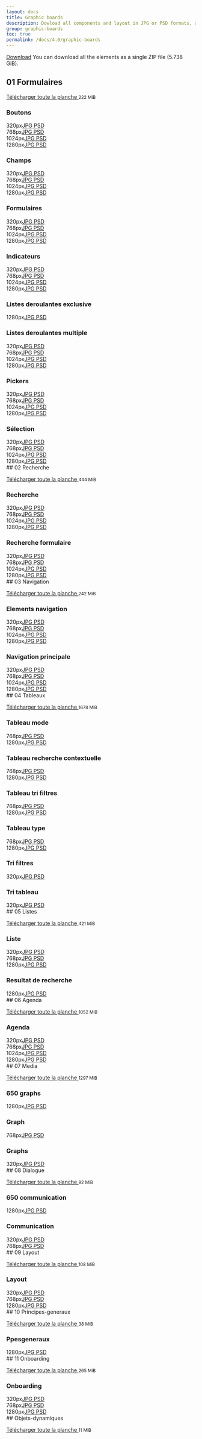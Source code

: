 ```yaml
---
layout: docs
title: Graphic boards
description: Dowload all components and layout in JPG or PSD formats, and UX guidelines.
group: graphic-boards
toc: true
permalink: /docs/4.0/graphic-boards
---
```



<a class="btn btn-primary mr-2" href="https://sources.fd.sncf.fr/designsystem//designsystem.zip">Download</a>
You can download all the elements as a single ZIP file (5.738 GiB).

## 01 Formulaires

<a target="_blank" href="https://sources.fd.sncf.fr/designsystem/01_Formulaires.zip">Télécharger toute la planche <i class="icons-download icons-size-x75" aria-hidden="true"></i></a> <small>222 MiB</small> 

<div class="p-2"><div class="pl-2"><h3>Boutons </h3>

<div class="row mb-4 tooltip-demo"><div class="col-sm-6 col-md-4 col-lg-3"><span class="display-2 mr-2">320px</span><a target="_blank" title="4 MiB" data-toggle="tooltip" data-placement="bottom" href="https://sources.fd.sncf.fr/designsystem/download/01_Formulaires/UI/01_320_Boutons.jpg" class="mr-2">JPG <i class="icons-download icons-size-x75" aria-hidden="true"></i></a> <a target="_blank" title="9 MiB" data-toggle="tooltip" data-placement="bottom" href="https://sources.fd.sncf.fr/designsystem/download/01_Formulaires/UI/01_320_Boutons.psd" class="mr-2">PSD <i class="icons-download icons-size-x75" aria-hidden="true"></i></a> </div><div class="col-sm-6 col-md-4 col-lg-3"><span class="display-2 mr-2">768px</span><a target="_blank" title="4 MiB" data-toggle="tooltip" data-placement="bottom" href="https://sources.fd.sncf.fr/designsystem/download/01_Formulaires/UI/01_768_Boutons.jpg" class="mr-2">JPG <i class="icons-download icons-size-x75" aria-hidden="true"></i></a> <a target="_blank" title="9 MiB" data-toggle="tooltip" data-placement="bottom" href="https://sources.fd.sncf.fr/designsystem/download/01_Formulaires/UI/01_768_Boutons.psd" class="mr-2">PSD <i class="icons-download icons-size-x75" aria-hidden="true"></i></a> </div><div class="col-sm-6 col-md-4 col-lg-3"><span class="display-2 mr-2">1024px</span><a target="_blank" title="4 MiB" data-toggle="tooltip" data-placement="bottom" href="https://sources.fd.sncf.fr/designsystem/download/01_Formulaires/UI/01_1024_Boutons.jpg" class="mr-2">JPG <i class="icons-download icons-size-x75" aria-hidden="true"></i></a> <a target="_blank" title="9 MiB" data-toggle="tooltip" data-placement="bottom" href="https://sources.fd.sncf.fr/designsystem/download/01_Formulaires/UI/01_1024_Boutons.psd" class="mr-2">PSD <i class="icons-download icons-size-x75" aria-hidden="true"></i></a> </div><div class="col-sm-6 col-md-4 col-lg-3"><span class="display-2 mr-2">1280px</span><a target="_blank" title="4 MiB" data-toggle="tooltip" data-placement="bottom" href="https://sources.fd.sncf.fr/designsystem/download/01_Formulaires/UI/01_1280_Boutons.jpg" class="mr-2">JPG <i class="icons-download icons-size-x75" aria-hidden="true"></i></a> <a target="_blank" title="9 MiB" data-toggle="tooltip" data-placement="bottom" href="https://sources.fd.sncf.fr/designsystem/download/01_Formulaires/UI/01_1280_Boutons.psd" class="mr-2">PSD <i class="icons-download icons-size-x75" aria-hidden="true"></i></a> </div></div>

<h3>Champs </h3>

<div class="row mb-4 tooltip-demo"><div class="col-sm-6 col-md-4 col-lg-3"><span class="display-2 mr-2">320px</span><a target="_blank" title="0.35 MiB" data-toggle="tooltip" data-placement="bottom" href="https://sources.fd.sncf.fr/designsystem/download/01_Formulaires/UI/01_320_Champs.jpg" class="mr-2">JPG <i class="icons-download icons-size-x75" aria-hidden="true"></i></a> <a target="_blank" title="2 MiB" data-toggle="tooltip" data-placement="bottom" href="https://sources.fd.sncf.fr/designsystem/download/01_Formulaires/UI/01_320_Champs.psd" class="mr-2">PSD <i class="icons-download icons-size-x75" aria-hidden="true"></i></a> </div><div class="col-sm-6 col-md-4 col-lg-3"><span class="display-2 mr-2">768px</span><a target="_blank" title="0.337 MiB" data-toggle="tooltip" data-placement="bottom" href="https://sources.fd.sncf.fr/designsystem/download/01_Formulaires/UI/01_768_Champs.jpg" class="mr-2">JPG <i class="icons-download icons-size-x75" aria-hidden="true"></i></a> <a target="_blank" title="2 MiB" data-toggle="tooltip" data-placement="bottom" href="https://sources.fd.sncf.fr/designsystem/download/01_Formulaires/UI/01_768_Champs.psd" class="mr-2">PSD <i class="icons-download icons-size-x75" aria-hidden="true"></i></a> </div><div class="col-sm-6 col-md-4 col-lg-3"><span class="display-2 mr-2">1024px</span><a target="_blank" title="0.341 MiB" data-toggle="tooltip" data-placement="bottom" href="https://sources.fd.sncf.fr/designsystem/download/01_Formulaires/UI/01_1024_Champs.jpg" class="mr-2">JPG <i class="icons-download icons-size-x75" aria-hidden="true"></i></a> <a target="_blank" title="2 MiB" data-toggle="tooltip" data-placement="bottom" href="https://sources.fd.sncf.fr/designsystem/download/01_Formulaires/UI/01_1024_Champs.psd" class="mr-2">PSD <i class="icons-download icons-size-x75" aria-hidden="true"></i></a> </div><div class="col-sm-6 col-md-4 col-lg-3"><span class="display-2 mr-2">1280px</span><a target="_blank" title="4 MiB" data-toggle="tooltip" data-placement="bottom" href="https://sources.fd.sncf.fr/designsystem/download/01_Formulaires/UI/01_1280_Champs.jpg" class="mr-2">JPG <i class="icons-download icons-size-x75" aria-hidden="true"></i></a> <a target="_blank" title="11 MiB" data-toggle="tooltip" data-placement="bottom" href="https://sources.fd.sncf.fr/designsystem/download/01_Formulaires/UI/01_1280_Champs.psd" class="mr-2">PSD <i class="icons-download icons-size-x75" aria-hidden="true"></i></a> </div></div>

<h3>Formulaires </h3>

<div class="row mb-4 tooltip-demo"><div class="col-sm-6 col-md-4 col-lg-3"><span class="display-2 mr-2">320px</span><a target="_blank" title="0.371 MiB" data-toggle="tooltip" data-placement="bottom" href="https://sources.fd.sncf.fr/designsystem/download/01_Formulaires/UI/01_320_Formulaires.jpg" class="mr-2">JPG <i class="icons-download icons-size-x75" aria-hidden="true"></i></a> <a target="_blank" title="2 MiB" data-toggle="tooltip" data-placement="bottom" href="https://sources.fd.sncf.fr/designsystem/download/01_Formulaires/UI/01_320_Formulaires.psd" class="mr-2">PSD <i class="icons-download icons-size-x75" aria-hidden="true"></i></a> </div><div class="col-sm-6 col-md-4 col-lg-3"><span class="display-2 mr-2">768px</span><a target="_blank" title="4 MiB" data-toggle="tooltip" data-placement="bottom" href="https://sources.fd.sncf.fr/designsystem/download/01_Formulaires/UI/01_768_Formulaires.jpg" class="mr-2">JPG <i class="icons-download icons-size-x75" aria-hidden="true"></i></a> <a target="_blank" title="14 MiB" data-toggle="tooltip" data-placement="bottom" href="https://sources.fd.sncf.fr/designsystem/download/01_Formulaires/UI/01_768_Formulaires.psd" class="mr-2">PSD <i class="icons-download icons-size-x75" aria-hidden="true"></i></a> </div><div class="col-sm-6 col-md-4 col-lg-3"><span class="display-2 mr-2">1024px</span><a target="_blank" title="4 MiB" data-toggle="tooltip" data-placement="bottom" href="https://sources.fd.sncf.fr/designsystem/download/01_Formulaires/UI/01_1024_Formulaires.jpg" class="mr-2">JPG <i class="icons-download icons-size-x75" aria-hidden="true"></i></a> <a target="_blank" title="14 MiB" data-toggle="tooltip" data-placement="bottom" href="https://sources.fd.sncf.fr/designsystem/download/01_Formulaires/UI/01_1024_Formulaires.psd" class="mr-2">PSD <i class="icons-download icons-size-x75" aria-hidden="true"></i></a> </div><div class="col-sm-6 col-md-4 col-lg-3"><span class="display-2 mr-2">1280px</span><a target="_blank" title="4 MiB" data-toggle="tooltip" data-placement="bottom" href="https://sources.fd.sncf.fr/designsystem/download/01_Formulaires/UI/01_1280_Formulaires.jpg" class="mr-2">JPG <i class="icons-download icons-size-x75" aria-hidden="true"></i></a> <a target="_blank" title="14 MiB" data-toggle="tooltip" data-placement="bottom" href="https://sources.fd.sncf.fr/designsystem/download/01_Formulaires/UI/01_1280_Formulaires.psd" class="mr-2">PSD <i class="icons-download icons-size-x75" aria-hidden="true"></i></a> </div></div>

<h3>Indicateurs </h3>

<div class="row mb-4 tooltip-demo"><div class="col-sm-6 col-md-4 col-lg-3"><span class="display-2 mr-2">320px</span><a target="_blank" title="4 MiB" data-toggle="tooltip" data-placement="bottom" href="https://sources.fd.sncf.fr/designsystem/download/01_Formulaires/UI/01_320_Indicateurs.jpg" class="mr-2">JPG <i class="icons-download icons-size-x75" aria-hidden="true"></i></a> <a target="_blank" title="9 MiB" data-toggle="tooltip" data-placement="bottom" href="https://sources.fd.sncf.fr/designsystem/download/01_Formulaires/UI/01_320_Indicateurs.psd" class="mr-2">PSD <i class="icons-download icons-size-x75" aria-hidden="true"></i></a> </div><div class="col-sm-6 col-md-4 col-lg-3"><span class="display-2 mr-2">768px</span><a target="_blank" title="1 MiB" data-toggle="tooltip" data-placement="bottom" href="https://sources.fd.sncf.fr/designsystem/download/01_Formulaires/UI/01_768_Indicateurs.jpg" class="mr-2">JPG <i class="icons-download icons-size-x75" aria-hidden="true"></i></a> <a target="_blank" title="5 MiB" data-toggle="tooltip" data-placement="bottom" href="https://sources.fd.sncf.fr/designsystem/download/01_Formulaires/UI/01_768_Indicateurs.psd" class="mr-2">PSD <i class="icons-download icons-size-x75" aria-hidden="true"></i></a> </div><div class="col-sm-6 col-md-4 col-lg-3"><span class="display-2 mr-2">1024px</span><a target="_blank" title="1 MiB" data-toggle="tooltip" data-placement="bottom" href="https://sources.fd.sncf.fr/designsystem/download/01_Formulaires/UI/01_1024_Indicateurs.jpg" class="mr-2">JPG <i class="icons-download icons-size-x75" aria-hidden="true"></i></a> <a target="_blank" title="5 MiB" data-toggle="tooltip" data-placement="bottom" href="https://sources.fd.sncf.fr/designsystem/download/01_Formulaires/UI/01_1024_Indicateurs.psd" class="mr-2">PSD <i class="icons-download icons-size-x75" aria-hidden="true"></i></a> </div><div class="col-sm-6 col-md-4 col-lg-3"><span class="display-2 mr-2">1280px</span><a target="_blank" title="1 MiB" data-toggle="tooltip" data-placement="bottom" href="https://sources.fd.sncf.fr/designsystem/download/01_Formulaires/UI/01_1280_Indicateurs.jpg" class="mr-2">JPG <i class="icons-download icons-size-x75" aria-hidden="true"></i></a> <a target="_blank" title="5 MiB" data-toggle="tooltip" data-placement="bottom" href="https://sources.fd.sncf.fr/designsystem/download/01_Formulaires/UI/01_1280_Indicateurs.psd" class="mr-2">PSD <i class="icons-download icons-size-x75" aria-hidden="true"></i></a> </div></div>

<h3>Listes deroulantes exclusive </h3>

<div class="row mb-4 tooltip-demo"><div class="col-sm-6 col-md-4 col-lg-3"><span class="display-2 mr-2">1280px</span><a target="_blank" title="0.957 MiB" data-toggle="tooltip" data-placement="bottom" href="https://sources.fd.sncf.fr/designsystem/download/01_Formulaires/UI/01_1280_Listes_deroulantes_exclusive.jpg" class="mr-2">JPG <i class="icons-download icons-size-x75" aria-hidden="true"></i></a> <a target="_blank" title="5 MiB" data-toggle="tooltip" data-placement="bottom" href="https://sources.fd.sncf.fr/designsystem/download/01_Formulaires/UI/01_1280_Listes_deroulantes_exclusive.psd" class="mr-2">PSD <i class="icons-download icons-size-x75" aria-hidden="true"></i></a> </div></div>

<h3>Listes deroulantes multiple </h3>

<div class="row mb-4 tooltip-demo"><div class="col-sm-6 col-md-4 col-lg-3"><span class="display-2 mr-2">320px</span><a target="_blank" title="0.272 MiB" data-toggle="tooltip" data-placement="bottom" href="https://sources.fd.sncf.fr/designsystem/download/01_Formulaires/UI/01_320_Listes_deroulantes_multiple.jpg" class="mr-2">JPG <i class="icons-download icons-size-x75" aria-hidden="true"></i></a> <a target="_blank" title="3 MiB" data-toggle="tooltip" data-placement="bottom" href="https://sources.fd.sncf.fr/designsystem/download/01_Formulaires/UI/01_320_Listes_deroulantes_multiple.psd" class="mr-2">PSD <i class="icons-download icons-size-x75" aria-hidden="true"></i></a> </div><div class="col-sm-6 col-md-4 col-lg-3"><span class="display-2 mr-2">768px</span><a target="_blank" title="0.373 MiB" data-toggle="tooltip" data-placement="bottom" href="https://sources.fd.sncf.fr/designsystem/download/01_Formulaires/UI/01_768_Listes_deroulantes_multiple.jpg" class="mr-2">JPG <i class="icons-download icons-size-x75" aria-hidden="true"></i></a> <a target="_blank" title="5 MiB" data-toggle="tooltip" data-placement="bottom" href="https://sources.fd.sncf.fr/designsystem/download/01_Formulaires/UI/01_768_Listes_deroulantes_multiple.psd" class="mr-2">PSD <i class="icons-download icons-size-x75" aria-hidden="true"></i></a> </div><div class="col-sm-6 col-md-4 col-lg-3"><span class="display-2 mr-2">1024px</span><a target="_blank" title="0.367 MiB" data-toggle="tooltip" data-placement="bottom" href="https://sources.fd.sncf.fr/designsystem/download/01_Formulaires/UI/01_1024_Listes_deroulantes_multiple.jpg" class="mr-2">JPG <i class="icons-download icons-size-x75" aria-hidden="true"></i></a> <a target="_blank" title="4 MiB" data-toggle="tooltip" data-placement="bottom" href="https://sources.fd.sncf.fr/designsystem/download/01_Formulaires/UI/01_1024_Listes_deroulantes_multiple.psd" class="mr-2">PSD <i class="icons-download icons-size-x75" aria-hidden="true"></i></a> </div><div class="col-sm-6 col-md-4 col-lg-3"><span class="display-2 mr-2">1280px</span><a target="_blank" title="0.894 MiB" data-toggle="tooltip" data-placement="bottom" href="https://sources.fd.sncf.fr/designsystem/download/01_Formulaires/UI/01_1280_Listes_deroulantes_multiple.jpg" class="mr-2">JPG <i class="icons-download icons-size-x75" aria-hidden="true"></i></a> <a target="_blank" title="12 MiB" data-toggle="tooltip" data-placement="bottom" href="https://sources.fd.sncf.fr/designsystem/download/01_Formulaires/UI/01_1280_Listes_deroulantes_multiple.psd" class="mr-2">PSD <i class="icons-download icons-size-x75" aria-hidden="true"></i></a> </div></div>

<h3>Pickers </h3>

<div class="row mb-4 tooltip-demo"><div class="col-sm-6 col-md-4 col-lg-3"><span class="display-2 mr-2">320px</span><a target="_blank" title="4 MiB" data-toggle="tooltip" data-placement="bottom" href="https://sources.fd.sncf.fr/designsystem/download/01_Formulaires/UI/01_320_Pickers.jpg" class="mr-2">JPG <i class="icons-download icons-size-x75" aria-hidden="true"></i></a> <a target="_blank" title="7 MiB" data-toggle="tooltip" data-placement="bottom" href="https://sources.fd.sncf.fr/designsystem/download/01_Formulaires/UI/01_320_Pickers.psd" class="mr-2">PSD <i class="icons-download icons-size-x75" aria-hidden="true"></i></a> </div><div class="col-sm-6 col-md-4 col-lg-3"><span class="display-2 mr-2">768px</span><a target="_blank" title="4 MiB" data-toggle="tooltip" data-placement="bottom" href="https://sources.fd.sncf.fr/designsystem/download/01_Formulaires/UI/01_768_Pickers.jpg" class="mr-2">JPG <i class="icons-download icons-size-x75" aria-hidden="true"></i></a> <a target="_blank" title="8 MiB" data-toggle="tooltip" data-placement="bottom" href="https://sources.fd.sncf.fr/designsystem/download/01_Formulaires/UI/01_768_Pickers.psd" class="mr-2">PSD <i class="icons-download icons-size-x75" aria-hidden="true"></i></a> </div><div class="col-sm-6 col-md-4 col-lg-3"><span class="display-2 mr-2">1024px</span><a target="_blank" title="4 MiB" data-toggle="tooltip" data-placement="bottom" href="https://sources.fd.sncf.fr/designsystem/download/01_Formulaires/UI/01_1024_Pickers.jpg" class="mr-2">JPG <i class="icons-download icons-size-x75" aria-hidden="true"></i></a> <a target="_blank" title="8 MiB" data-toggle="tooltip" data-placement="bottom" href="https://sources.fd.sncf.fr/designsystem/download/01_Formulaires/UI/01_1024_Pickers.psd" class="mr-2">PSD <i class="icons-download icons-size-x75" aria-hidden="true"></i></a> </div><div class="col-sm-6 col-md-4 col-lg-3"><span class="display-2 mr-2">1280px</span><a target="_blank" title="4 MiB" data-toggle="tooltip" data-placement="bottom" href="https://sources.fd.sncf.fr/designsystem/download/01_Formulaires/UI/01_1280_Pickers.jpg" class="mr-2">JPG <i class="icons-download icons-size-x75" aria-hidden="true"></i></a> <a target="_blank" title="12 MiB" data-toggle="tooltip" data-placement="bottom" href="https://sources.fd.sncf.fr/designsystem/download/01_Formulaires/UI/01_1280_Pickers.psd" class="mr-2">PSD <i class="icons-download icons-size-x75" aria-hidden="true"></i></a> </div></div>

<h3>Sélection </h3>

<div class="row mb-4 tooltip-demo"><div class="col-sm-6 col-md-4 col-lg-3"><span class="display-2 mr-2">320px</span><a target="_blank" title="0.368 MiB" data-toggle="tooltip" data-placement="bottom" href="https://sources.fd.sncf.fr/designsystem/download/01_Formulaires/UI/01_320_Sélection.jpg" class="mr-2">JPG <i class="icons-download icons-size-x75" aria-hidden="true"></i></a> <a target="_blank" title="5 MiB" data-toggle="tooltip" data-placement="bottom" href="https://sources.fd.sncf.fr/designsystem/download/01_Formulaires/UI/01_320_Sélection.psd" class="mr-2">PSD <i class="icons-download icons-size-x75" aria-hidden="true"></i></a> </div><div class="col-sm-6 col-md-4 col-lg-3"><span class="display-2 mr-2">768px</span><a target="_blank" title="0.348 MiB" data-toggle="tooltip" data-placement="bottom" href="https://sources.fd.sncf.fr/designsystem/download/01_Formulaires/UI/01_768_Sélection.jpg" class="mr-2">JPG <i class="icons-download icons-size-x75" aria-hidden="true"></i></a> <a target="_blank" title="5 MiB" data-toggle="tooltip" data-placement="bottom" href="https://sources.fd.sncf.fr/designsystem/download/01_Formulaires/UI/01_768_Sélection.psd" class="mr-2">PSD <i class="icons-download icons-size-x75" aria-hidden="true"></i></a> </div><div class="col-sm-6 col-md-4 col-lg-3"><span class="display-2 mr-2">1024px</span><a target="_blank" title="0.359 MiB" data-toggle="tooltip" data-placement="bottom" href="https://sources.fd.sncf.fr/designsystem/download/01_Formulaires/UI/01_1024_Sélection.jpg" class="mr-2">JPG <i class="icons-download icons-size-x75" aria-hidden="true"></i></a> <a target="_blank" title="8 MiB" data-toggle="tooltip" data-placement="bottom" href="https://sources.fd.sncf.fr/designsystem/download/01_Formulaires/UI/01_1024_Sélection.psd" class="mr-2">PSD <i class="icons-download icons-size-x75" aria-hidden="true"></i></a> </div><div class="col-sm-6 col-md-4 col-lg-3"><span class="display-2 mr-2">1280px</span><a target="_blank" title="0.358 MiB" data-toggle="tooltip" data-placement="bottom" href="https://sources.fd.sncf.fr/designsystem/download/01_Formulaires/UI/01_1280_Sélection.jpg" class="mr-2">JPG <i class="icons-download icons-size-x75" aria-hidden="true"></i></a> <a target="_blank" title="4 MiB" data-toggle="tooltip" data-placement="bottom" href="https://sources.fd.sncf.fr/designsystem/download/01_Formulaires/UI/01_1280_Sélection.psd" class="mr-2">PSD <i class="icons-download icons-size-x75" aria-hidden="true"></i></a> </div></div>

</div></div>## 02 Recherche

<a target="_blank" href="https://sources.fd.sncf.fr/designsystem/02_Recherche.zip">Télécharger toute la planche <i class="icons-download icons-size-x75" aria-hidden="true"></i></a> <small>444 MiB</small> 

<div class="p-2"><div class="pl-2"><h3>Recherche </h3>

<div class="row mb-4 tooltip-demo"><div class="col-sm-6 col-md-4 col-lg-3"><span class="display-2 mr-2">320px</span><a target="_blank" title="4 MiB" data-toggle="tooltip" data-placement="bottom" href="https://sources.fd.sncf.fr/designsystem/download/02_Recherche/UI/02_320_recherche.jpg" class="mr-2">JPG <i class="icons-download icons-size-x75" aria-hidden="true"></i></a> <a target="_blank" title="9 MiB" data-toggle="tooltip" data-placement="bottom" href="https://sources.fd.sncf.fr/designsystem/download/02_Recherche/UI/02_320_recherche.psd" class="mr-2">PSD <i class="icons-download icons-size-x75" aria-hidden="true"></i></a> </div><div class="col-sm-6 col-md-4 col-lg-3"><span class="display-2 mr-2">768px</span><a target="_blank" title="4 MiB" data-toggle="tooltip" data-placement="bottom" href="https://sources.fd.sncf.fr/designsystem/download/02_Recherche/UI/02_768_recherche.jpg" class="mr-2">JPG <i class="icons-download icons-size-x75" aria-hidden="true"></i></a> <a target="_blank" title="9 MiB" data-toggle="tooltip" data-placement="bottom" href="https://sources.fd.sncf.fr/designsystem/download/02_Recherche/UI/02_768_recherche.psd" class="mr-2">PSD <i class="icons-download icons-size-x75" aria-hidden="true"></i></a> </div><div class="col-sm-6 col-md-4 col-lg-3"><span class="display-2 mr-2">1024px</span><a target="_blank" title="4 MiB" data-toggle="tooltip" data-placement="bottom" href="https://sources.fd.sncf.fr/designsystem/download/02_Recherche/UI/02_1024_recherche.jpg" class="mr-2">JPG <i class="icons-download icons-size-x75" aria-hidden="true"></i></a> <a target="_blank" title="8 MiB" data-toggle="tooltip" data-placement="bottom" href="https://sources.fd.sncf.fr/designsystem/download/02_Recherche/UI/02_1024_recherche.psd" class="mr-2">PSD <i class="icons-download icons-size-x75" aria-hidden="true"></i></a> </div><div class="col-sm-6 col-md-4 col-lg-3"><span class="display-2 mr-2">1280px</span><a target="_blank" title="4 MiB" data-toggle="tooltip" data-placement="bottom" href="https://sources.fd.sncf.fr/designsystem/download/02_Recherche/UI/02_1280_recherche.jpg" class="mr-2">JPG <i class="icons-download icons-size-x75" aria-hidden="true"></i></a> <a target="_blank" title="8 MiB" data-toggle="tooltip" data-placement="bottom" href="https://sources.fd.sncf.fr/designsystem/download/02_Recherche/UI/02_1280_recherche.psd" class="mr-2">PSD <i class="icons-download icons-size-x75" aria-hidden="true"></i></a> </div></div>

<h3>Recherche formulaire </h3>

<div class="row mb-4 tooltip-demo"><div class="col-sm-6 col-md-4 col-lg-3"><span class="display-2 mr-2">320px</span><a target="_blank" title="5 MiB" data-toggle="tooltip" data-placement="bottom" href="https://sources.fd.sncf.fr/designsystem/download/02_Recherche/UI/02_320_recherche_formulaire.jpg" class="mr-2">JPG <i class="icons-download icons-size-x75" aria-hidden="true"></i></a> <a target="_blank" title="83 MiB" data-toggle="tooltip" data-placement="bottom" href="https://sources.fd.sncf.fr/designsystem/download/02_Recherche/UI/02_320_recherche_formulaire.psd" class="mr-2">PSD <i class="icons-download icons-size-x75" aria-hidden="true"></i></a> </div><div class="col-sm-6 col-md-4 col-lg-3"><span class="display-2 mr-2">768px</span><a target="_blank" title="5 MiB" data-toggle="tooltip" data-placement="bottom" href="https://sources.fd.sncf.fr/designsystem/download/02_Recherche/UI/02_768_recherche_formulaire.jpg" class="mr-2">JPG <i class="icons-download icons-size-x75" aria-hidden="true"></i></a> <a target="_blank" title="82 MiB" data-toggle="tooltip" data-placement="bottom" href="https://sources.fd.sncf.fr/designsystem/download/02_Recherche/UI/02_768_recherche_formulaire.psd" class="mr-2">PSD <i class="icons-download icons-size-x75" aria-hidden="true"></i></a> </div><div class="col-sm-6 col-md-4 col-lg-3"><span class="display-2 mr-2">1024px</span><a target="_blank" title="5 MiB" data-toggle="tooltip" data-placement="bottom" href="https://sources.fd.sncf.fr/designsystem/download/02_Recherche/UI/02_1024_recherche_formulaire.jpg" class="mr-2">JPG <i class="icons-download icons-size-x75" aria-hidden="true"></i></a> <a target="_blank" title="92 MiB" data-toggle="tooltip" data-placement="bottom" href="https://sources.fd.sncf.fr/designsystem/download/02_Recherche/UI/02_1024_recherche_formulaire.psd" class="mr-2">PSD <i class="icons-download icons-size-x75" aria-hidden="true"></i></a> </div><div class="col-sm-6 col-md-4 col-lg-3"><span class="display-2 mr-2">1280px</span><a target="_blank" title="5 MiB" data-toggle="tooltip" data-placement="bottom" href="https://sources.fd.sncf.fr/designsystem/download/02_Recherche/UI/02_1280_recherche_formulaire.jpg" class="mr-2">JPG <i class="icons-download icons-size-x75" aria-hidden="true"></i></a> <a target="_blank" title="92 MiB" data-toggle="tooltip" data-placement="bottom" href="https://sources.fd.sncf.fr/designsystem/download/02_Recherche/UI/02_1280_recherche_formulaire.psd" class="mr-2">PSD <i class="icons-download icons-size-x75" aria-hidden="true"></i></a> </div></div>

</div></div>## 03 Navigation

<a target="_blank" href="https://sources.fd.sncf.fr/designsystem/03_Navigation.zip">Télécharger toute la planche <i class="icons-download icons-size-x75" aria-hidden="true"></i></a> <small>242 MiB</small> 

<div class="p-2"><div class="pl-2"><h3>Elements navigation </h3>

<div class="row mb-4 tooltip-demo"><div class="col-sm-6 col-md-4 col-lg-3"><span class="display-2 mr-2">320px</span><a target="_blank" title="4 MiB" data-toggle="tooltip" data-placement="bottom" href="https://sources.fd.sncf.fr/designsystem/download/03_Navigation/UI/03_320_Elements_Navigation.jpg" class="mr-2">JPG <i class="icons-download icons-size-x75" aria-hidden="true"></i></a> <a target="_blank" title="19 MiB" data-toggle="tooltip" data-placement="bottom" href="https://sources.fd.sncf.fr/designsystem/download/03_Navigation/UI/03_320_Elements_Navigation.psd" class="mr-2">PSD <i class="icons-download icons-size-x75" aria-hidden="true"></i></a> </div><div class="col-sm-6 col-md-4 col-lg-3"><span class="display-2 mr-2">768px</span><a target="_blank" title="4 MiB" data-toggle="tooltip" data-placement="bottom" href="https://sources.fd.sncf.fr/designsystem/download/03_Navigation/UI/03_768_Elements_Navigation.jpg" class="mr-2">JPG <i class="icons-download icons-size-x75" aria-hidden="true"></i></a> <a target="_blank" title="25 MiB" data-toggle="tooltip" data-placement="bottom" href="https://sources.fd.sncf.fr/designsystem/download/03_Navigation/UI/03_768_Elements_Navigation.psd" class="mr-2">PSD <i class="icons-download icons-size-x75" aria-hidden="true"></i></a> </div><div class="col-sm-6 col-md-4 col-lg-3"><span class="display-2 mr-2">1024px</span><a target="_blank" title="4 MiB" data-toggle="tooltip" data-placement="bottom" href="https://sources.fd.sncf.fr/designsystem/download/03_Navigation/UI/03_1024_Elements_Navigation.jpg" class="mr-2">JPG <i class="icons-download icons-size-x75" aria-hidden="true"></i></a> <a target="_blank" title="25 MiB" data-toggle="tooltip" data-placement="bottom" href="https://sources.fd.sncf.fr/designsystem/download/03_Navigation/UI/03_1024_Elements_Navigation.psd" class="mr-2">PSD <i class="icons-download icons-size-x75" aria-hidden="true"></i></a> </div><div class="col-sm-6 col-md-4 col-lg-3"><span class="display-2 mr-2">1280px</span><a target="_blank" title="4 MiB" data-toggle="tooltip" data-placement="bottom" href="https://sources.fd.sncf.fr/designsystem/download/03_Navigation/UI/03_1280_Elements_Navigation.jpg" class="mr-2">JPG <i class="icons-download icons-size-x75" aria-hidden="true"></i></a> <a target="_blank" title="25 MiB" data-toggle="tooltip" data-placement="bottom" href="https://sources.fd.sncf.fr/designsystem/download/03_Navigation/UI/03_1280_Elements_Navigation.psd" class="mr-2">PSD <i class="icons-download icons-size-x75" aria-hidden="true"></i></a> </div></div>

<h3>Navigation principale </h3>

<div class="row mb-4 tooltip-demo"><div class="col-sm-6 col-md-4 col-lg-3"><span class="display-2 mr-2">320px</span><a target="_blank" title="3 MiB" data-toggle="tooltip" data-placement="bottom" href="https://sources.fd.sncf.fr/designsystem/download/03_Navigation/UI/03_320_Navigation_principale.jpg" class="mr-2">JPG <i class="icons-download icons-size-x75" aria-hidden="true"></i></a> <a target="_blank" title="11 MiB" data-toggle="tooltip" data-placement="bottom" href="https://sources.fd.sncf.fr/designsystem/download/03_Navigation/UI/03_320_Navigation_principale.psd" class="mr-2">PSD <i class="icons-download icons-size-x75" aria-hidden="true"></i></a> </div><div class="col-sm-6 col-md-4 col-lg-3"><span class="display-2 mr-2">768px</span><a target="_blank" title="3 MiB" data-toggle="tooltip" data-placement="bottom" href="https://sources.fd.sncf.fr/designsystem/download/03_Navigation/UI/03_768_Navigation_principale.jpg" class="mr-2">JPG <i class="icons-download icons-size-x75" aria-hidden="true"></i></a> <a target="_blank" title="22 MiB" data-toggle="tooltip" data-placement="bottom" href="https://sources.fd.sncf.fr/designsystem/download/03_Navigation/UI/03_768_Navigation_principale.psd" class="mr-2">PSD <i class="icons-download icons-size-x75" aria-hidden="true"></i></a> </div><div class="col-sm-6 col-md-4 col-lg-3"><span class="display-2 mr-2">1024px</span><a target="_blank" title="4 MiB" data-toggle="tooltip" data-placement="bottom" href="https://sources.fd.sncf.fr/designsystem/download/03_Navigation/UI/03_1024_Navigation_principale.jpg" class="mr-2">JPG <i class="icons-download icons-size-x75" aria-hidden="true"></i></a> <a target="_blank" title="20 MiB" data-toggle="tooltip" data-placement="bottom" href="https://sources.fd.sncf.fr/designsystem/download/03_Navigation/UI/03_1024_Navigation_principale.psd" class="mr-2">PSD <i class="icons-download icons-size-x75" aria-hidden="true"></i></a> </div><div class="col-sm-6 col-md-4 col-lg-3"><span class="display-2 mr-2">1280px</span><a target="_blank" title="4 MiB" data-toggle="tooltip" data-placement="bottom" href="https://sources.fd.sncf.fr/designsystem/download/03_Navigation/UI/03_1280_Navigation_principale.jpg" class="mr-2">JPG <i class="icons-download icons-size-x75" aria-hidden="true"></i></a> <a target="_blank" title="10 MiB" data-toggle="tooltip" data-placement="bottom" href="https://sources.fd.sncf.fr/designsystem/download/03_Navigation/UI/03_1280_Navigation_principale.psd" class="mr-2">PSD <i class="icons-download icons-size-x75" aria-hidden="true"></i></a> </div></div>

</div></div>## 04 Tableaux

<a target="_blank" href="https://sources.fd.sncf.fr/designsystem/04_Tableaux.zip">Télécharger toute la planche <i class="icons-download icons-size-x75" aria-hidden="true"></i></a> <small>1678 MiB</small> 

<div class="p-2"><div class="pl-2"><h3>Tableau mode </h3>

<div class="row mb-4 tooltip-demo"><div class="col-sm-6 col-md-4 col-lg-3"><span class="display-2 mr-2">768px</span><a target="_blank" title="5 MiB" data-toggle="tooltip" data-placement="bottom" href="https://sources.fd.sncf.fr/designsystem/download/04_Tableaux/UI/04_768_Tableau_Mode.jpg" class="mr-2">JPG <i class="icons-download icons-size-x75" aria-hidden="true"></i></a> <a target="_blank" title="66 MiB" data-toggle="tooltip" data-placement="bottom" href="https://sources.fd.sncf.fr/designsystem/download/04_Tableaux/UI/04_768_Tableau_Mode.psd" class="mr-2">PSD <i class="icons-download icons-size-x75" aria-hidden="true"></i></a> </div><div class="col-sm-6 col-md-4 col-lg-3"><span class="display-2 mr-2">1280px</span><a target="_blank" title="5 MiB" data-toggle="tooltip" data-placement="bottom" href="https://sources.fd.sncf.fr/designsystem/download/04_Tableaux/UI/04_1280_Tableau_Mode.jpg" class="mr-2">JPG <i class="icons-download icons-size-x75" aria-hidden="true"></i></a> <a target="_blank" title="235 MiB" data-toggle="tooltip" data-placement="bottom" href="https://sources.fd.sncf.fr/designsystem/download/04_Tableaux/UI/04_1280_Tableau_Mode.psd" class="mr-2">PSD <i class="icons-download icons-size-x75" aria-hidden="true"></i></a> </div></div>

<h3>Tableau recherche contextuelle </h3>

<div class="row mb-4 tooltip-demo"><div class="col-sm-6 col-md-4 col-lg-3"><span class="display-2 mr-2">768px</span><a target="_blank" title="5 MiB" data-toggle="tooltip" data-placement="bottom" href="https://sources.fd.sncf.fr/designsystem/download/04_Tableaux/UI/04_768_Tableau_Recherche_Contextuelle.jpg" class="mr-2">JPG <i class="icons-download icons-size-x75" aria-hidden="true"></i></a> <a target="_blank" title="38 MiB" data-toggle="tooltip" data-placement="bottom" href="https://sources.fd.sncf.fr/designsystem/download/04_Tableaux/UI/04_768_Tableau_Recherche_Contextuelle.psd" class="mr-2">PSD <i class="icons-download icons-size-x75" aria-hidden="true"></i></a> </div><div class="col-sm-6 col-md-4 col-lg-3"><span class="display-2 mr-2">1280px</span><a target="_blank" title="5 MiB" data-toggle="tooltip" data-placement="bottom" href="https://sources.fd.sncf.fr/designsystem/download/04_Tableaux/UI/04_1280_Tableau_Recherche_Contextuelle.jpg" class="mr-2">JPG <i class="icons-download icons-size-x75" aria-hidden="true"></i></a> <a target="_blank" title="209 MiB" data-toggle="tooltip" data-placement="bottom" href="https://sources.fd.sncf.fr/designsystem/download/04_Tableaux/UI/04_1280_Tableau_Recherche_Contextuelle.psd" class="mr-2">PSD <i class="icons-download icons-size-x75" aria-hidden="true"></i></a> </div></div>

<h3>Tableau tri filtres </h3>

<div class="row mb-4 tooltip-demo"><div class="col-sm-6 col-md-4 col-lg-3"><span class="display-2 mr-2">768px</span><a target="_blank" title="5 MiB" data-toggle="tooltip" data-placement="bottom" href="https://sources.fd.sncf.fr/designsystem/download/04_Tableaux/UI/04_768_Tableau_Tri_Filtres.jpg" class="mr-2">JPG <i class="icons-download icons-size-x75" aria-hidden="true"></i></a> <a target="_blank" title="33 MiB" data-toggle="tooltip" data-placement="bottom" href="https://sources.fd.sncf.fr/designsystem/download/04_Tableaux/UI/04_768_Tableau_Tri_Filtres.psd" class="mr-2">PSD <i class="icons-download icons-size-x75" aria-hidden="true"></i></a> </div><div class="col-sm-6 col-md-4 col-lg-3"><span class="display-2 mr-2">1280px</span><a target="_blank" title="7 MiB" data-toggle="tooltip" data-placement="bottom" href="https://sources.fd.sncf.fr/designsystem/download/04_Tableaux/UI/04_1280_Tableau_Tri_Filtres.jpg" class="mr-2">JPG <i class="icons-download icons-size-x75" aria-hidden="true"></i></a> <a target="_blank" title="517 MiB" data-toggle="tooltip" data-placement="bottom" href="https://sources.fd.sncf.fr/designsystem/download/04_Tableaux/UI/04_1280_Tableau_Tri_Filtres.psd" class="mr-2">PSD <i class="icons-download icons-size-x75" aria-hidden="true"></i></a> </div></div>

<h3>Tableau type </h3>

<div class="row mb-4 tooltip-demo"><div class="col-sm-6 col-md-4 col-lg-3"><span class="display-2 mr-2">768px</span><a target="_blank" title="5 MiB" data-toggle="tooltip" data-placement="bottom" href="https://sources.fd.sncf.fr/designsystem/download/04_Tableaux/UI/04_768_Tableau_Type.jpg" class="mr-2">JPG <i class="icons-download icons-size-x75" aria-hidden="true"></i></a> <a target="_blank" title="86 MiB" data-toggle="tooltip" data-placement="bottom" href="https://sources.fd.sncf.fr/designsystem/download/04_Tableaux/UI/04_768_Tableau_Type.psd" class="mr-2">PSD <i class="icons-download icons-size-x75" aria-hidden="true"></i></a> </div><div class="col-sm-6 col-md-4 col-lg-3"><span class="display-2 mr-2">1280px</span><a target="_blank" title="6 MiB" data-toggle="tooltip" data-placement="bottom" href="https://sources.fd.sncf.fr/designsystem/download/04_Tableaux/UI/04_1280_Tableau_Type.jpg" class="mr-2">JPG <i class="icons-download icons-size-x75" aria-hidden="true"></i></a> <a target="_blank" title="228 MiB" data-toggle="tooltip" data-placement="bottom" href="https://sources.fd.sncf.fr/designsystem/download/04_Tableaux/UI/04_1280_Tableau_Type.psd" class="mr-2">PSD <i class="icons-download icons-size-x75" aria-hidden="true"></i></a> </div></div>

<h3>Tri filtres </h3>

<div class="row mb-4 tooltip-demo"><div class="col-sm-6 col-md-4 col-lg-3"><span class="display-2 mr-2">320px</span><a target="_blank" title="4 MiB" data-toggle="tooltip" data-placement="bottom" href="https://sources.fd.sncf.fr/designsystem/download/04_Tableaux/UI/04_320_Tri_Filtres.jpg" class="mr-2">JPG <i class="icons-download icons-size-x75" aria-hidden="true"></i></a> <a target="_blank" title="20 MiB" data-toggle="tooltip" data-placement="bottom" href="https://sources.fd.sncf.fr/designsystem/download/04_Tableaux/UI/04_320_Tri_Filtres.psd" class="mr-2">PSD <i class="icons-download icons-size-x75" aria-hidden="true"></i></a> </div></div>

<h3>Tri tableau </h3>

<div class="row mb-4 tooltip-demo"><div class="col-sm-6 col-md-4 col-lg-3"><span class="display-2 mr-2">320px</span><a target="_blank" title="4 MiB" data-toggle="tooltip" data-placement="bottom" href="https://sources.fd.sncf.fr/designsystem/download/04_Tableaux/UI/04_320_Tri_Tableau.jpg" class="mr-2">JPG <i class="icons-download icons-size-x75" aria-hidden="true"></i></a> <a target="_blank" title="29 MiB" data-toggle="tooltip" data-placement="bottom" href="https://sources.fd.sncf.fr/designsystem/download/04_Tableaux/UI/04_320_Tri_Tableau.psd" class="mr-2">PSD <i class="icons-download icons-size-x75" aria-hidden="true"></i></a> </div></div>

</div></div>## 05 Listes

<a target="_blank" href="https://sources.fd.sncf.fr/designsystem/05_Listes.zip">Télécharger toute la planche <i class="icons-download icons-size-x75" aria-hidden="true"></i></a> <small>421 MiB</small> 

<div class="p-2"><div class="pl-2"><h3>Liste </h3>

<div class="row mb-4 tooltip-demo"><div class="col-sm-6 col-md-4 col-lg-3"><span class="display-2 mr-2">320px</span><a target="_blank" title="4 MiB" data-toggle="tooltip" data-placement="bottom" href="https://sources.fd.sncf.fr/designsystem/download/05_Listes/UI/05_320_Liste.jpg" class="mr-2">JPG <i class="icons-download icons-size-x75" aria-hidden="true"></i></a> <a target="_blank" title="28 MiB" data-toggle="tooltip" data-placement="bottom" href="https://sources.fd.sncf.fr/designsystem/download/05_Listes/UI/05_320_Liste.psd" class="mr-2">PSD <i class="icons-download icons-size-x75" aria-hidden="true"></i></a> </div><div class="col-sm-6 col-md-4 col-lg-3"><span class="display-2 mr-2">768px</span><a target="_blank" title="6 MiB" data-toggle="tooltip" data-placement="bottom" href="https://sources.fd.sncf.fr/designsystem/download/05_Listes/UI/05_768_Liste.jpg" class="mr-2">JPG <i class="icons-download icons-size-x75" aria-hidden="true"></i></a> <a target="_blank" title="63 MiB" data-toggle="tooltip" data-placement="bottom" href="https://sources.fd.sncf.fr/designsystem/download/05_Listes/UI/05_768_Liste.psd" class="mr-2">PSD <i class="icons-download icons-size-x75" aria-hidden="true"></i></a> </div><div class="col-sm-6 col-md-4 col-lg-3"><span class="display-2 mr-2">1280px</span><a target="_blank" title="6 MiB" data-toggle="tooltip" data-placement="bottom" href="https://sources.fd.sncf.fr/designsystem/download/05_Listes/UI/05_1280_Liste.jpg" class="mr-2">JPG <i class="icons-download icons-size-x75" aria-hidden="true"></i></a> <a target="_blank" title="41 MiB" data-toggle="tooltip" data-placement="bottom" href="https://sources.fd.sncf.fr/designsystem/download/05_Listes/UI/05_1280_Liste.psd" class="mr-2">PSD <i class="icons-download icons-size-x75" aria-hidden="true"></i></a> </div></div>

<h3>Resultat de recherche </h3>

<div class="row mb-4 tooltip-demo"><div class="col-sm-6 col-md-4 col-lg-3"><span class="display-2 mr-2">1280px</span><a target="_blank" title="4 MiB" data-toggle="tooltip" data-placement="bottom" href="https://sources.fd.sncf.fr/designsystem/download/05_Listes/UI/05_1280_Resultat_de_recherche.jpg" class="mr-2">JPG <i class="icons-download icons-size-x75" aria-hidden="true"></i></a> <a target="_blank" title="46 MiB" data-toggle="tooltip" data-placement="bottom" href="https://sources.fd.sncf.fr/designsystem/download/05_Listes/UI/05_1280_Resultat_de_recherche.psd" class="mr-2">PSD <i class="icons-download icons-size-x75" aria-hidden="true"></i></a> </div></div>

</div></div>## 06 Agenda

<a target="_blank" href="https://sources.fd.sncf.fr/designsystem/06_Agenda.zip">Télécharger toute la planche <i class="icons-download icons-size-x75" aria-hidden="true"></i></a> <small>1052 MiB</small> 

<div class="p-2"><div class="pl-2"><h3>Agenda </h3>

<div class="row mb-4 tooltip-demo"><div class="col-sm-6 col-md-4 col-lg-3"><span class="display-2 mr-2">320px</span><a target="_blank" title="4 MiB" data-toggle="tooltip" data-placement="bottom" href="https://sources.fd.sncf.fr/designsystem/download/06_Agenda/UI/06_320_Agenda.jpg" class="mr-2">JPG <i class="icons-download icons-size-x75" aria-hidden="true"></i></a> <a target="_blank" title="29 MiB" data-toggle="tooltip" data-placement="bottom" href="https://sources.fd.sncf.fr/designsystem/download/06_Agenda/UI/06_320_Agenda.psd" class="mr-2">PSD <i class="icons-download icons-size-x75" aria-hidden="true"></i></a> </div><div class="col-sm-6 col-md-4 col-lg-3"><span class="display-2 mr-2">768px</span><a target="_blank" title="6 MiB" data-toggle="tooltip" data-placement="bottom" href="https://sources.fd.sncf.fr/designsystem/download/06_Agenda/UI/06_768_Agenda.jpg" class="mr-2">JPG <i class="icons-download icons-size-x75" aria-hidden="true"></i></a> <a target="_blank" title="79 MiB" data-toggle="tooltip" data-placement="bottom" href="https://sources.fd.sncf.fr/designsystem/download/06_Agenda/UI/06_768_Agenda.psd" class="mr-2">PSD <i class="icons-download icons-size-x75" aria-hidden="true"></i></a> </div><div class="col-sm-6 col-md-4 col-lg-3"><span class="display-2 mr-2">1024px</span><a target="_blank" title="4 MiB" data-toggle="tooltip" data-placement="bottom" href="https://sources.fd.sncf.fr/designsystem/download/06_Agenda/UI/06_1024_Agenda.jpg" class="mr-2">JPG <i class="icons-download icons-size-x75" aria-hidden="true"></i></a> <a target="_blank" title="36 MiB" data-toggle="tooltip" data-placement="bottom" href="https://sources.fd.sncf.fr/designsystem/download/06_Agenda/UI/06_1024_Agenda.psd" class="mr-2">PSD <i class="icons-download icons-size-x75" aria-hidden="true"></i></a> </div><div class="col-sm-6 col-md-4 col-lg-3"><span class="display-2 mr-2">1280px</span><a target="_blank" title="6 MiB" data-toggle="tooltip" data-placement="bottom" href="https://sources.fd.sncf.fr/designsystem/download/06_Agenda/UI/06_1280_Agenda.jpg" class="mr-2">JPG <i class="icons-download icons-size-x75" aria-hidden="true"></i></a> <a target="_blank" title="52 MiB" data-toggle="tooltip" data-placement="bottom" href="https://sources.fd.sncf.fr/designsystem/download/06_Agenda/UI/06_1280_Agenda.psd" class="mr-2">PSD <i class="icons-download icons-size-x75" aria-hidden="true"></i></a> </div></div>

</div></div>## 07 Media

<a target="_blank" href="https://sources.fd.sncf.fr/designsystem/07_Media.zip">Télécharger toute la planche <i class="icons-download icons-size-x75" aria-hidden="true"></i></a> <small>1297 MiB</small> 

<div class="p-2"><div class="pl-2"><h3>650 graphs </h3>

<div class="row mb-4 tooltip-demo"><div class="col-sm-6 col-md-4 col-lg-3"><span class="display-2 mr-2">1280px</span><a target="_blank" title="11 MiB" data-toggle="tooltip" data-placement="bottom" href="https://sources.fd.sncf.fr/designsystem/download/07_Media/UI/07_1280_650_Graphs.jpg" class="mr-2">JPG <i class="icons-download icons-size-x75" aria-hidden="true"></i></a> <a target="_blank" title="67 MiB" data-toggle="tooltip" data-placement="bottom" href="https://sources.fd.sncf.fr/designsystem/download/07_Media/UI/07_1280_650_Graphs.psd" class="mr-2">PSD <i class="icons-download icons-size-x75" aria-hidden="true"></i></a> </div></div>

<h3>Graph </h3>

<div class="row mb-4 tooltip-demo"><div class="col-sm-6 col-md-4 col-lg-3"><span class="display-2 mr-2">768px</span><a target="_blank" title="11 MiB" data-toggle="tooltip" data-placement="bottom" href="https://sources.fd.sncf.fr/designsystem/download/07_Media/UI/07_768_Graph.jpg" class="mr-2">JPG <i class="icons-download icons-size-x75" aria-hidden="true"></i></a> <a target="_blank" title="81 MiB" data-toggle="tooltip" data-placement="bottom" href="https://sources.fd.sncf.fr/designsystem/download/07_Media/UI/07_768_Graph.psd" class="mr-2">PSD <i class="icons-download icons-size-x75" aria-hidden="true"></i></a> </div></div>

<h3>Graphs </h3>

<div class="row mb-4 tooltip-demo"><div class="col-sm-6 col-md-4 col-lg-3"><span class="display-2 mr-2">320px</span><a target="_blank" title="7 MiB" data-toggle="tooltip" data-placement="bottom" href="https://sources.fd.sncf.fr/designsystem/download/07_Media/UI/07_320_Graphs.jpg" class="mr-2">JPG <i class="icons-download icons-size-x75" aria-hidden="true"></i></a> <a target="_blank" title="80 MiB" data-toggle="tooltip" data-placement="bottom" href="https://sources.fd.sncf.fr/designsystem/download/07_Media/UI/07_320_Graphs.psd" class="mr-2">PSD <i class="icons-download icons-size-x75" aria-hidden="true"></i></a> </div></div>

</div></div>## 08 Dialogue

<a target="_blank" href="https://sources.fd.sncf.fr/designsystem/08_Dialogue.zip">Télécharger toute la planche <i class="icons-download icons-size-x75" aria-hidden="true"></i></a> <small>92 MiB</small> 

<div class="p-2"><div class="pl-2"><h3>650 communication </h3>

<div class="row mb-4 tooltip-demo"><div class="col-sm-6 col-md-4 col-lg-3"><span class="display-2 mr-2">1280px</span><a target="_blank" title="5 MiB" data-toggle="tooltip" data-placement="bottom" href="https://sources.fd.sncf.fr/designsystem/download/08_Dialogue/UI/08_1280_650_Communication.jpg" class="mr-2">JPG <i class="icons-download icons-size-x75" aria-hidden="true"></i></a> <a target="_blank" title="11 MiB" data-toggle="tooltip" data-placement="bottom" href="https://sources.fd.sncf.fr/designsystem/download/08_Dialogue/UI/08_1280_650_Communication.psd" class="mr-2">PSD <i class="icons-download icons-size-x75" aria-hidden="true"></i></a> </div></div>

<h3>Communication </h3>

<div class="row mb-4 tooltip-demo"><div class="col-sm-6 col-md-4 col-lg-3"><span class="display-2 mr-2">320px</span><a target="_blank" title="4 MiB" data-toggle="tooltip" data-placement="bottom" href="https://sources.fd.sncf.fr/designsystem/download/08_Dialogue/UI/08_320_Communication.jpg" class="mr-2">JPG <i class="icons-download icons-size-x75" aria-hidden="true"></i></a> <a target="_blank" title="20 MiB" data-toggle="tooltip" data-placement="bottom" href="https://sources.fd.sncf.fr/designsystem/download/08_Dialogue/UI/08_320_Communication.psd" class="mr-2">PSD <i class="icons-download icons-size-x75" aria-hidden="true"></i></a> </div><div class="col-sm-6 col-md-4 col-lg-3"><span class="display-2 mr-2">768px</span><a target="_blank" title="6 MiB" data-toggle="tooltip" data-placement="bottom" href="https://sources.fd.sncf.fr/designsystem/download/08_Dialogue/UI/08_768_Communication.jpg" class="mr-2">JPG <i class="icons-download icons-size-x75" aria-hidden="true"></i></a> <a target="_blank" title="30 MiB" data-toggle="tooltip" data-placement="bottom" href="https://sources.fd.sncf.fr/designsystem/download/08_Dialogue/UI/08_768_Communication.psd" class="mr-2">PSD <i class="icons-download icons-size-x75" aria-hidden="true"></i></a> </div></div>

</div></div>## 09 Layout

<a target="_blank" href="https://sources.fd.sncf.fr/designsystem/09_Layout.zip">Télécharger toute la planche <i class="icons-download icons-size-x75" aria-hidden="true"></i></a> <small>108 MiB</small> 

<div class="p-2"><div class="pl-2"><h3>Layout </h3>

<div class="row mb-4 tooltip-demo"><div class="col-sm-6 col-md-4 col-lg-3"><span class="display-2 mr-2">320px</span><a target="_blank" title="6 MiB" data-toggle="tooltip" data-placement="bottom" href="https://sources.fd.sncf.fr/designsystem/download/09_Layout/UI/09_320_Layout.jpg" class="mr-2">JPG <i class="icons-download icons-size-x75" aria-hidden="true"></i></a> <a target="_blank" title="21 MiB" data-toggle="tooltip" data-placement="bottom" href="https://sources.fd.sncf.fr/designsystem/download/09_Layout/UI/09_320_Layout.psd" class="mr-2">PSD <i class="icons-download icons-size-x75" aria-hidden="true"></i></a> </div><div class="col-sm-6 col-md-4 col-lg-3"><span class="display-2 mr-2">768px</span><a target="_blank" title="7 MiB" data-toggle="tooltip" data-placement="bottom" href="https://sources.fd.sncf.fr/designsystem/download/09_Layout/UI/09_768_Layout.jpg" class="mr-2">JPG <i class="icons-download icons-size-x75" aria-hidden="true"></i></a> <a target="_blank" title="42 MiB" data-toggle="tooltip" data-placement="bottom" href="https://sources.fd.sncf.fr/designsystem/download/09_Layout/UI/09_768_Layout.psd" class="mr-2">PSD <i class="icons-download icons-size-x75" aria-hidden="true"></i></a> </div><div class="col-sm-6 col-md-4 col-lg-3"><span class="display-2 mr-2">1280px</span><a target="_blank" title="6 MiB" data-toggle="tooltip" data-placement="bottom" href="https://sources.fd.sncf.fr/designsystem/download/09_Layout/UI/09_1280_Layout.jpg" class="mr-2">JPG <i class="icons-download icons-size-x75" aria-hidden="true"></i></a> <a target="_blank" title="19 MiB" data-toggle="tooltip" data-placement="bottom" href="https://sources.fd.sncf.fr/designsystem/download/09_Layout/UI/09_1280_Layout.psd" class="mr-2">PSD <i class="icons-download icons-size-x75" aria-hidden="true"></i></a> </div></div>

</div></div>## 10 Principes-generaux

<a target="_blank" href="https://sources.fd.sncf.fr/designsystem/10_Principes-generaux.zip">Télécharger toute la planche <i class="icons-download icons-size-x75" aria-hidden="true"></i></a> <small>38 MiB</small> 

<div class="p-2"><div class="pl-2"><h3>Ppesgeneraux </h3>

<div class="row mb-4 tooltip-demo"><div class="col-sm-6 col-md-4 col-lg-3"><span class="display-2 mr-2">1280px</span><a target="_blank" title="5 MiB" data-toggle="tooltip" data-placement="bottom" href="https://sources.fd.sncf.fr/designsystem/download/10_Principes-generaux/UI/10_1280_PpesGeneraux.jpg" class="mr-2">JPG <i class="icons-download icons-size-x75" aria-hidden="true"></i></a> <a target="_blank" title="32 MiB" data-toggle="tooltip" data-placement="bottom" href="https://sources.fd.sncf.fr/designsystem/download/10_Principes-generaux/UI/10_1280_PpesGeneraux.psd" class="mr-2">PSD <i class="icons-download icons-size-x75" aria-hidden="true"></i></a> </div></div>

</div></div>## 11 Onboarding

<a target="_blank" href="https://sources.fd.sncf.fr/designsystem/11_Onboarding.zip">Télécharger toute la planche <i class="icons-download icons-size-x75" aria-hidden="true"></i></a> <small>265 MiB</small> 

<div class="p-2"><div class="pl-2"><h3>Onboarding </h3>

<div class="row mb-4 tooltip-demo"><div class="col-sm-6 col-md-4 col-lg-3"><span class="display-2 mr-2">320px</span><a target="_blank" title="5 MiB" data-toggle="tooltip" data-placement="bottom" href="https://sources.fd.sncf.fr/designsystem/download/11_Onboarding/UI/11_320_Onboarding.jpg" class="mr-2">JPG <i class="icons-download icons-size-x75" aria-hidden="true"></i></a> <a target="_blank" title="58 MiB" data-toggle="tooltip" data-placement="bottom" href="https://sources.fd.sncf.fr/designsystem/download/11_Onboarding/UI/11_320_Onboarding.psd" class="mr-2">PSD <i class="icons-download icons-size-x75" aria-hidden="true"></i></a> </div><div class="col-sm-6 col-md-4 col-lg-3"><span class="display-2 mr-2">768px</span><a target="_blank" title="7 MiB" data-toggle="tooltip" data-placement="bottom" href="https://sources.fd.sncf.fr/designsystem/download/11_Onboarding/UI/11_768_Onboarding.jpg" class="mr-2">JPG <i class="icons-download icons-size-x75" aria-hidden="true"></i></a> <a target="_blank" title="73 MiB" data-toggle="tooltip" data-placement="bottom" href="https://sources.fd.sncf.fr/designsystem/download/11_Onboarding/UI/11_768_Onboarding.psd" class="mr-2">PSD <i class="icons-download icons-size-x75" aria-hidden="true"></i></a> </div><div class="col-sm-6 col-md-4 col-lg-3"><span class="display-2 mr-2">1280px</span><a target="_blank" title="5 MiB" data-toggle="tooltip" data-placement="bottom" href="https://sources.fd.sncf.fr/designsystem/download/11_Onboarding/UI/11_1280_Onboarding.jpg" class="mr-2">JPG <i class="icons-download icons-size-x75" aria-hidden="true"></i></a> <a target="_blank" title="98 MiB" data-toggle="tooltip" data-placement="bottom" href="https://sources.fd.sncf.fr/designsystem/download/11_Onboarding/UI/11_1280_Onboarding.psd" class="mr-2">PSD <i class="icons-download icons-size-x75" aria-hidden="true"></i></a> </div></div>

</div></div>## Objets-dynamiques 

<a target="_blank" href="https://sources.fd.sncf.fr/designsystem/Objets-dynamiques.zip">Télécharger toute la planche <i class="icons-download icons-size-x75" aria-hidden="true"></i></a> <small>11 MiB</small> 

<div class="p-2"><div class="pl-2"></div></div>
